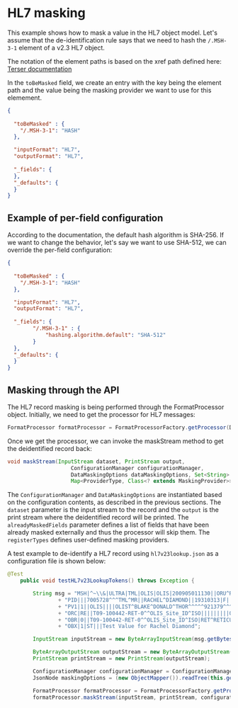 # HL7 masking


This example shows how to mask a value in the HL7 object model. 
Let's assume that the de-identification rule says that we need to hash the 
`/.MSH-3-1` element of a v2.3 HL7 object.

The notation of the element paths is based on the xref path defined here: [Terser documentation](https://hapifhir.github.io/hapi-hl7v2/base/apidocs/ca/uhn/hl7v2/util/Terser.html)

In the `toBeMasked` field, we create an entry with the key being the element path and the value being the masking provider we want to use for this elemement. 

```json
{
  
  "toBeMasked" : {
  	"/.MSH-3-1": "HASH"
  },

  "inputFormat": "HL7",
  "outputFormat": "HL7",	
	
  "_fields": {
  },
  "_defaults": {
  }
}
```

## Example of per-field configuration

According to the documentation, the default hash algorithm is SHA-256. If we want to change the behavior, let's say we want to use SHA-512, we can override the per-field configuration:


```json
{
  
  "toBeMasked" : {
  	"/.MSH-3-1": "HASH"
  },

  "inputFormat": "HL7",
  "outputFormat": "HL7",	
	
  "_fields": {
  		"/.MSH-3-1" : {
  			"hashing.algorithm.default": "SHA-512"
  		}
  },
  "_defaults": {
  }
}
```

## Masking through the API 

The HL7 record masking is being performed through the FormatProcessor object.
Initially, we need to get the processor for HL7 messages: 

```java
FormatProcessor formatProcessor = FormatProcessorFactory.getProcessor(DataTypeFormat.HL7);
```

Once we get the processor, we can invoke the maskStream method to get the deidentified record back:

```java
void maskStream(InputStream dataset, PrintStream output,
                    ConfigurationManager configurationManager,
                    DataMaskingOptions dataMaskingOptions, Set<String> alreadyMaskedFields,
                    Map<ProviderType, Class<? extends MaskingProvider>> registerTypes) throws IOException;
```

The `ConfigurationManager` and `DataMaskingOptions` are instantiated based on the configuration contents, as described in the previous sections. The `dataset` parameter is the input stream to the record and the `output` is the print stream where the deidentified record will be printed. The `alreadyMaskedFields` parameter defines a list of fields that have been already masked externally and thus the processor will skip them. The `registerTypes` defines user-defined masking providers. 

A test example to de-identify a HL7 record using `hl7v23lookup.json` as a configuration file is shown below:

```java
@Test
    public void testHL7v23LookupTokens() throws Exception {

        String msg = "MSH|^~\\&|ULTRA|TML|OLIS|OLIS|200905011130||ORU^R01|20169838-v23|T|2.3\r"
                + "PID|||7005728^^^TML^MR||RACHEL^DIAMOND||19310313|F|||200 ANYWHERE ST^^TORONTO^ON^M6G 2T9||(416)888-8888||||||1014071185^KR\r"
                + "PV1|1||OLIS||||OLIST^BLAKE^DONALD^THOR^^^^^921379^^^^OLIST\r"
                + "ORC|RE||T09-100442-RET-0^^OLIS_Site_ID^ISO|||||||||OLIST^BLAKE^DONALD^THOR^^^^L^921379\r"
                + "OBR|0||T09-100442-RET-0^^OLIS_Site_ID^ISO|RET^RETICULOCYTE COUNT^HL79901 literal|||200905011106|||||||200905011106||OLIST^BLAKE^DONALD^THOR^^^^L^921379||7870279|7870279|T09-100442|MOHLTC|200905011130||B7|F||1^^^200905011106^^R\r"
                + "OBX|1|ST|||Test Value for Rachel Diamond";

        InputStream inputStream = new ByteArrayInputStream(msg.getBytes());

        ByteArrayOutputStream outputStream = new ByteArrayOutputStream();
        PrintStream printStream = new PrintStream(outputStream);

        ConfigurationManager configurationManager = ConfigurationManager.load(this.getClass().getResourceAsStream("/hl7v23lookup.json"));
        JsonNode maskingOptions = (new ObjectMapper()).readTree(this.getClass().getResourceAsStream("/hl7v23lookup.json"));

        FormatProcessor formatProcessor = FormatProcessorFactory.getProcessor(DataTypeFormat.HL7);
        formatProcessor.maskStream(inputStream, printStream, configurationManager, new DataMaskingOptions(maskingOptions), new HashSet<>(), null);
```